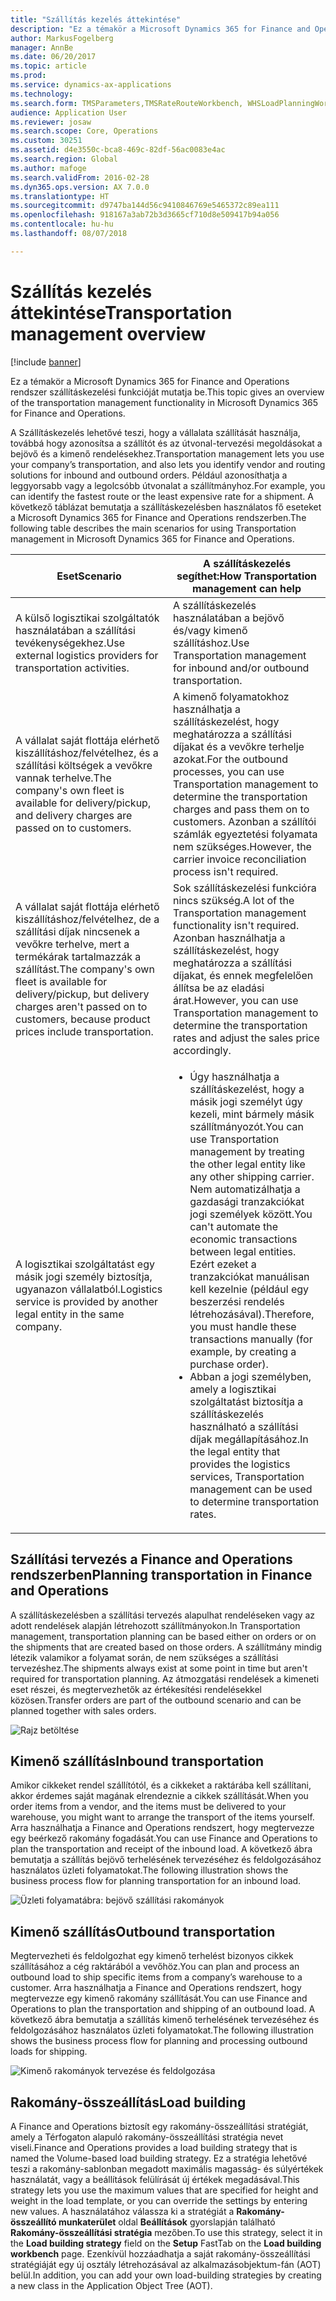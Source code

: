 ```yaml
---
title: "Szállítás kezelés áttekintése"
description: "Ez a témakör a Microsoft Dynamics 365 for Finance and Operations rendszer szállításkezelési funkcióját mutatja be."
author: MarkusFogelberg
manager: AnnBe
ms.date: 06/20/2017
ms.topic: article
ms.prod: 
ms.service: dynamics-ax-applications
ms.technology: 
ms.search.form: TMSParameters,TMSRateRouteWorkbench, WHSLoadPlanningWorkbench
audience: Application User
ms.reviewer: josaw
ms.search.scope: Core, Operations
ms.custom: 30251
ms.assetid: d4e3550c-bca8-469c-82df-56ac0083e4ac
ms.search.region: Global
ms.author: mafoge
ms.search.validFrom: 2016-02-28
ms.dyn365.ops.version: AX 7.0.0
ms.translationtype: HT
ms.sourcegitcommit: d9747ba144d56c9410846769e5465372c89ea111
ms.openlocfilehash: 918167a3ab72b3d3665cf710d8e509417b94a056
ms.contentlocale: hu-hu
ms.lasthandoff: 08/07/2018

---
```


# <a name="transportation-management-overview"></a><span data-ttu-id="c940a-103">Szállítás kezelés áttekintése</span><span class="sxs-lookup"><span data-stu-id="c940a-103">Transportation management overview</span></span>

[!include [banner](../includes/banner.md)]

<span data-ttu-id="c940a-104">Ez a témakör a Microsoft Dynamics 365 for Finance and Operations rendszer szállításkezelési funkcióját mutatja be.</span><span class="sxs-lookup"><span data-stu-id="c940a-104">This topic gives an overview of the transportation management functionality in Microsoft Dynamics 365 for Finance and Operations.</span></span>

<span data-ttu-id="c940a-105">A Szállításkezelés lehetővé teszi, hogy a vállalata szállítását használja, továbbá hogy azonosítsa a szállítót és az útvonal-tervezési megoldásokat a bejövő és a kimenő rendelésekhez.</span><span class="sxs-lookup"><span data-stu-id="c940a-105">Transportation management lets you use your company’s transportation, and also lets you identify vendor and routing solutions for inbound and outbound orders.</span></span> <span data-ttu-id="c940a-106">Például azonosíthatja a leggyorsabb vagy a legolcsóbb útvonalat a szállítmányhoz.</span><span class="sxs-lookup"><span data-stu-id="c940a-106">For example, you can identify the fastest route or the least expensive rate for a shipment.</span></span> <span data-ttu-id="c940a-107">A következő táblázat bemutatja a szállításkezelésben használatos fő eseteket a Microsoft Dynamics 365 for Finance and Operations rendszerben.</span><span class="sxs-lookup"><span data-stu-id="c940a-107">The following table describes the main scenarios for using Transportation management in Microsoft Dynamics 365 for Finance and Operations.</span></span>

<table>
<colgroup>
<col width="50%" />
<col width="50%" />
</colgroup>
<thead>
<tr class="header">
<th><span data-ttu-id="c940a-108">Eset</span><span class="sxs-lookup"><span data-stu-id="c940a-108">Scenario</span></span></th>
<th><span data-ttu-id="c940a-109">A szállításkezelés segíthet:</span><span class="sxs-lookup"><span data-stu-id="c940a-109">How Transportation management can help</span></span></th>
</tr>
</thead>
<tbody>
<tr class="odd">
<td><span data-ttu-id="c940a-110">A külső logisztikai szolgáltatók használatában a szállítási tevékenységekhez.</span><span class="sxs-lookup"><span data-stu-id="c940a-110">Use external logistics providers for transportation activities.</span></span></td>
<td><span data-ttu-id="c940a-111">A szállításkezelés használatában a bejövő és/vagy kimenő szállításhoz.</span><span class="sxs-lookup"><span data-stu-id="c940a-111">Use Transportation management for inbound and/or outbound transportation.</span></span></td>
</tr>
<tr class="even">
<td><span data-ttu-id="c940a-112">A vállalat saját flottája elérhető kiszállításhoz/felvételhez, és a szállítási költségek a vevőkre vannak terhelve.</span><span class="sxs-lookup"><span data-stu-id="c940a-112">The company&#39;s own fleet is available for delivery/pickup, and delivery charges are passed on to customers.</span></span></td>
<td><span data-ttu-id="c940a-113">A kimenő folyamatokhoz használhatja a szállításkezelést, hogy meghatározza a szállítási díjakat és a vevőkre terhelje azokat.</span><span class="sxs-lookup"><span data-stu-id="c940a-113">For the outbound processes, you can use Transportation management to determine the transportation charges and pass them on to customers.</span></span> <span data-ttu-id="c940a-114">Azonban a szállítói számlák egyeztetési folyamata nem szükséges.</span><span class="sxs-lookup"><span data-stu-id="c940a-114">However, the carrier invoice reconciliation process isn&#39;t required.</span></span></td>
</tr>
<tr class="odd">
<td><span data-ttu-id="c940a-115">A vállalat saját flottája elérhető kiszállításhoz/felvételhez, de a szállítási díjak nincsenek a vevőkre terhelve, mert a termékárak tartalmazzák a szállítást.</span><span class="sxs-lookup"><span data-stu-id="c940a-115">The company&#39;s own fleet is available for delivery/pickup, but delivery charges aren&#39;t passed on to customers, because product prices include transportation.</span></span></td>
<td><span data-ttu-id="c940a-116">Sok szállításkezelési funkcióra nincs szükség.</span><span class="sxs-lookup"><span data-stu-id="c940a-116">A lot of the Transportation management functionality isn&#39;t required.</span></span> <span data-ttu-id="c940a-117">Azonban használhatja a szállításkezelést, hogy meghatározza a szállítási díjakat, és ennek megfelelően állítsa be az eladási árat.</span><span class="sxs-lookup"><span data-stu-id="c940a-117">However, you can use Transportation management to determine the transportation rates and adjust the sales price accordingly.</span></span></td>
</tr>
<tr class="even">
<td><span data-ttu-id="c940a-118">A logisztikai szolgáltatást egy másik jogi személy biztosítja, ugyanazon vállalatból.</span><span class="sxs-lookup"><span data-stu-id="c940a-118">Logistics service is provided by another legal entity in the same company.</span></span></td>
<td><ul>
<li><span data-ttu-id="c940a-119">Úgy használhatja a szállításkezelést, hogy a másik jogi személyt úgy kezeli, mint bármely másik szállítmányozót.</span><span class="sxs-lookup"><span data-stu-id="c940a-119">You can use Transportation management by treating the other legal entity like any other shipping carrier.</span></span> <span data-ttu-id="c940a-120">Nem automatizálhatja a gazdasági tranzakciókat jogi személyek között.</span><span class="sxs-lookup"><span data-stu-id="c940a-120">You can&#39;t automate the economic transactions between legal entities.</span></span> <span data-ttu-id="c940a-121">Ezért ezeket a tranzakciókat manuálisan kell kezelnie (például egy beszerzési rendelés létrehozásával).</span><span class="sxs-lookup"><span data-stu-id="c940a-121">Therefore, you must handle these transactions manually (for example, by creating a purchase order).</span></span></li>
<li><span data-ttu-id="c940a-122">Abban a jogi személyben, amely a logisztikai szolgáltatást biztosítja a szállításkezelés használható a szállítási díjak megállapításához.</span><span class="sxs-lookup"><span data-stu-id="c940a-122">In the legal entity that provides the logistics services, Transportation management can be used to determine transportation rates.</span></span></li>
</ul></td>
</tr>
</tbody>
</table>

## <a name="planning-transportation-in-finance-and-operations"></a><span data-ttu-id="c940a-123">Szállítási tervezés a Finance and Operations rendszerben</span><span class="sxs-lookup"><span data-stu-id="c940a-123">Planning transportation in Finance and Operations</span></span>
<span data-ttu-id="c940a-124">A szállításkezelésben a szállítási tervezés alapulhat rendeléseken vagy az adott rendelések alapján létrehozott szállítmányokon.</span><span class="sxs-lookup"><span data-stu-id="c940a-124">In Transportation management, transportation planning can be based either on orders or on the shipments that are created based on those orders.</span></span> <span data-ttu-id="c940a-125">A szállítmány mindig létezik valamikor a folyamat során, de nem szükséges a szállítási tervezéshez.</span><span class="sxs-lookup"><span data-stu-id="c940a-125">The shipments always exist at some point in time but aren't required for transportation planning.</span></span> <span data-ttu-id="c940a-126">Az átmozgatási rendelések a kimeneti eset részei, és megtervezhetők az értékesítési rendelésekkel közösen.</span><span class="sxs-lookup"><span data-stu-id="c940a-126">Transfer orders are part of the outbound scenario and can be planned together with sales orders.</span></span> 

![Rajz betöltése](./media/Load-drawing1-1024x477.jpg)

## <a name="inbound-transportation"></a><span data-ttu-id="c940a-128">Kimenő szállítás</span><span class="sxs-lookup"><span data-stu-id="c940a-128">Inbound transportation</span></span>
<span data-ttu-id="c940a-129">Amikor cikkeket rendel szállítótól, és a cikkeket a raktárába kell szállítani, akkor érdemes saját magának elrendeznie a cikkek szállítását.</span><span class="sxs-lookup"><span data-stu-id="c940a-129">When you order items from a vendor, and the items must be delivered to your warehouse, you might want to arrange the transport of the items yourself.</span></span> <span data-ttu-id="c940a-130">Arra használhatja a Finance and Operations rendszert, hogy megtervezze egy beérkező rakomány fogadását.</span><span class="sxs-lookup"><span data-stu-id="c940a-130">You can use Finance and Operations to plan the transportation and receipt of the inbound load.</span></span> <span data-ttu-id="c940a-131">A következő ábra bemutatja a szállítás bejövő terhelésének tervezéséhez és feldolgozásához használatos üzleti folyamatokat.</span><span class="sxs-lookup"><span data-stu-id="c940a-131">The following illustration shows the business process flow for planning transportation for an inbound load.</span></span> 

![Üzleti folyamatábra: bejövő szállítási rakományok](./media/Businessprocessflowforinboundloadtransportation.jpg)

## <a name="outbound-transportation"></a><span data-ttu-id="c940a-133">Kimenő szállítás</span><span class="sxs-lookup"><span data-stu-id="c940a-133">Outbound transportation</span></span>
<span data-ttu-id="c940a-134">Megtervezheti és feldolgozhat egy kimenő terhelést bizonyos cikkek szállításához a cég raktárából a vevőhöz.</span><span class="sxs-lookup"><span data-stu-id="c940a-134">You can plan and process an outbound load to ship specific items from a company’s warehouse to a customer.</span></span> <span data-ttu-id="c940a-135">Arra használhatja a Finance and Operations rendszert, hogy megtervezze egy kimenő rakomány szállítását.</span><span class="sxs-lookup"><span data-stu-id="c940a-135">You can use Finance and Operations to plan the transportation and shipping of an outbound load.</span></span> <span data-ttu-id="c940a-136">A következő ábra bemutatja a szállítás kimenő terhelésének tervezéséhez és feldolgozásához használatos üzleti folyamatokat.</span><span class="sxs-lookup"><span data-stu-id="c940a-136">The following illustration shows the business process flow for planning and processing outbound loads for shipping.</span></span> 

![Kimenő rakományok tervezése és feldolgozása](./media/Planningandprocessingoutboundloads.jpg)

## <a name="load-building"></a><span data-ttu-id="c940a-138">Rakomány-összeállítás</span><span class="sxs-lookup"><span data-stu-id="c940a-138">Load building</span></span>
<span data-ttu-id="c940a-139">A Finance and Operations biztosít egy rakomány-összeállítási stratégiát, amely a Térfogaton alapuló rakomány-összeállítási stratégia nevet viseli.</span><span class="sxs-lookup"><span data-stu-id="c940a-139">Finance and Operations provides a load building strategy that is named the Volume-based load building strategy.</span></span> <span data-ttu-id="c940a-140">Ez a stratégia lehetővé teszi a rakomány-sablonban megadott maximális magasság- és súlyértékek használatát, vagy a beállítások felülírását új értékek megadásával.</span><span class="sxs-lookup"><span data-stu-id="c940a-140">This strategy lets you use the maximum values that are specified for height and weight in the load template, or you can override the settings by entering new values.</span></span> <span data-ttu-id="c940a-141">A használatához válassza ki a stratégiát a **Rakomány-összeállító munkaterület** oldal **Beállítások** gyorslapján található **Rakomány-összeállítási stratégia** mezőben.</span><span class="sxs-lookup"><span data-stu-id="c940a-141">To use this strategy, select it in the **Load building strategy** field on the **Setup** FastTab on the **Load building workbench** page.</span></span> <span data-ttu-id="c940a-142">Ezenkívül hozzáadhatja a saját rakomány-összeállítási stratégiáját egy új osztály létrehozásával az alkalmazásobjektum-fán (AOT) belül.</span><span class="sxs-lookup"><span data-stu-id="c940a-142">In addition, you can add your own load-building strategies by creating a new class in the Application Object Tree (AOT).</span></span>




